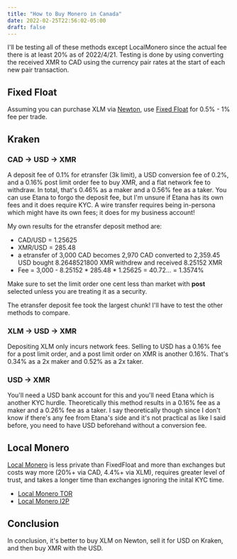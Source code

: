 ```yaml
---
title: "How to Buy Monero in Canada"
date: 2022-02-25T22:56:02-05:00
draft: false
---
```


I'll be testing all of these methods except LocalMonero since the actual fee there is at least 20% as of 2022/4/21.
Testing is done by using converting the received XMR to CAD using the currency pair rates at the start of each new pair transaction.

## Fixed Float

Assuming you can purchase XLM via [Newton](https://web.newton.co/r/YREHXA), use [Fixed Float](https://fixedfloat.com/XLM/XMR?ref=dybjhjrb) for 0.5% - 1% fee per trade.

## Kraken

### CAD -> USD -> XMR

A deposit fee of 0.1% for etransfer (3k limit), a USD conversion fee of 0.2%, and a 0.16% post limit order fee to buy XMR, and a flat network fee to withdraw.
In total, that's 0.46% as a maker and a 0.56% fee as a taker. You can use Etana to forgo the deposit fee, but I'm unsure if Etana has its
own fees and it does require KYC. A wire transfer requires being in-persona which might have its own fees; it does for my business account!

My own results for the etransfer deposit method are:

- CAD/USD = 1.25625
- XMR/USD = 285.48
- a etransfer of 3,000 CAD becomes 2,970 CAD converted to 2,359.45 USD bought 8.2648521800 XMR withdrew and received 8.25152 XMR
- Fee = 3,000 - 8.25152 \* 285.48 \* 1.25625 = 40.72... = 1.3574%

Make sure to set the limit order one cent less than market with **post** selected unless you are treating it as a security.

The etransfer deposit fee took the largest chunk! I'll have to test the other methods to compare.

### XLM -> USD -> XMR

Depositing XLM only incurs network fees. Selling to USD has a 0.16% fee for a post limit order, and a post limit order on XMR is another 0.16%.
That's 0.34% as a 2x maker and 0.52% as a 2x taker.

### USD -> XMR

You'll need a USD bank account for this and you'll need Etana which is another KYC hurdle. Theoretically this method results in
a 0.16% fee as a maker and a 0.26% fee as a taker. I say theoretically though since I don't know if there's any fee from Etana's side and
it's not practical as like I said before, you need to have USD beforehand without a conversion fee.

## Local Monero

[Local Monero](https://localmonero.co/?rc=nde2) is less private than FixedFloat and more than exchanges but costs way more (20%+ via CAD, 4.4%+ via XLM),
requires greater level of trust, and takes a longer time than exchanges ignoring the inital KYC time.

- [Local Monero TOR](http://nehdddktmhvqklsnkjqcbpmb63htee2iznpcbs5tgzctipxykpj6yrid.onion/?rc=nde2)
- [Local Monero I2P](http://lm.i2p/?rc=nde2)

## Conclusion

In conclusion, it's better to buy XLM on Newton, sell it for USD on Kraken, and then buy XMR with the USD.
